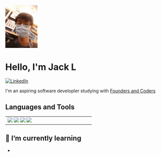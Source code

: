 <img width="20%" src="assets/portrait2.jpg">

# Hello, I'm Jack L

[![LinkedIn](https://img.shields.io/badge/LinkedIn-Connect-blue)](https://www.linkedin.com/in/your-linkedin-profile)

I'm an aspiring software developler studying with [Founders and Coders](https://www.foundersandcoders.com/)

## Languages and Tools

<table>
    <tr>
        <td width="33%" valign="top">
            <div>  
                <img width="15%" src="https://cdn.jsdelivr.net/gh/devicons/devicon/icons/html5/html5-original.svg" />
                <img width="15%" src="https://cdn.jsdelivr.net/gh/devicons/devicon/icons/css3/css3-original.svg" />
                <img width="15%" src="https://cdn.jsdelivr.net/gh/devicons/devicon/icons/javascript/javascript-original.svg" />
                <img width="15%" src="https://cdn.jsdelivr.net/gh/devicons/devicon/icons/ruby/ruby-original.svg" />
            </div>
        </td>
    </tr>
</table>

<!-- ## 📊 GitHub Stats -->

<!-- ![Your GitHub Stats](https://github-readme-stats.vercel.app/api?username=your-username&show_icons=true&count_private=true&hide=contribs,issues&theme=radical) -->

## 🌱 I’m currently learning

- 

<!-- ## 📫 How to reach me -->

<!-- - Email: your.email@example.com -->

<!-- ## ⚡ Fun Fact -->

<!-- [Random fun fact about yourself] -->

<!-- Thanks for visiting my profile! 😄 -->



<!--
**department19/department19** is a ✨ _special_ ✨ repository because its `README.md` (this file) appears on your GitHub profile.

Here are some ideas to get you started:

- 🔭 I’m currently working on ...
- 🌱 I’m currently learning ...
- 👯 I’m looking to collaborate on ...
- 🤔 I’m looking for help with ...
- 💬 Ask me about ...
- 📫 How to reach me: ...
- 😄 Pronouns: ...
- ⚡ Fun fact: ...
-->
